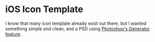 # iOS Icon Template

I know that many icon template already exist out there, but I wanted something simple and clean, and a PSD using [Photoshop's Generator feature](https://helpx.adobe.com/photoshop/using/generate-assets-layers.html).

